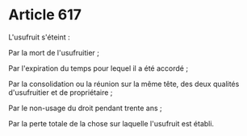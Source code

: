# Article 617

<p>L'usufruit s'éteint :</p><p>Par la mort de l'usufruitier ;</p><p>Par l'expiration du temps pour lequel il a été accordé ;</p><p>Par la consolidation ou la réunion sur la même tête, des deux qualités d'usufruitier et de propriétaire ;</p><p>Par le non-usage du droit pendant trente ans ;</p><p>Par la perte totale de la chose sur laquelle l'usufruit est établi.</p>